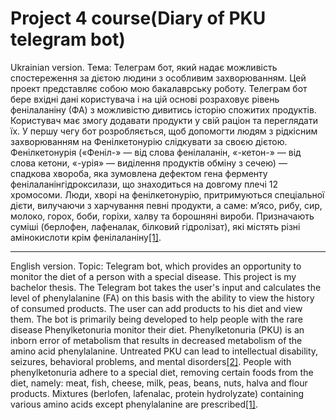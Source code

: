 # Project 4 course(Diary of PKU telegram bot)
Ukrainian version.
Тема: Телеграм бот, який надає можливість спостереження за дієтою людини з особливим захворюванням.
Цей проект представляє собою мою бакалаврську роботу. Телеграм бот бере вхідні дані користувача і на цій основі розраховує рівень фенілаланіну (ФА) з можливістю дивитись історію спожитих продуктів. Користувач має змогу додавати продукти у свій раціон та переглядати їх. У першу чегу бот розробляється, щоб допомогти людям з рідкісним захворюванням на Фенілкетонурію слідкувати за своєю дієтою.
Фенілкетонурія («Феніл-» — від слова фенілаланін, «-кетон-» — від слова кетони, «-урія» — виділення продуктів обміну з сечею) — спадкова хвороба, яка зумовлена дефектом гена ферменту фенілаланінгідроксилази, що знаходиться на довгому плечі 12 хромосоми. Люди, хворі на фенілкетонурію, притримуються спеціальної дієти, вилучаючи з харчування певні продукти, а саме: м’ясо, рибу, сир, молоко, горох, боби, горіхи, халву та борошняні вироби. Призначають суміші (берлофен, лафеналак, білковий гідролізат), які містять різні амінокислоти крім фенілаланіну[[1]](https://uk.wikipedia.org/wiki/%D0%A4%D0%B5%D0%BD%D1%96%D0%BB%D0%BA%D0%B5%D1%82%D0%BE%D0%BD%D1%83%D1%80%D1%96%D1%8F).

---
English version.
Topic: Telegram bot, which provides an opportunity to monitor the diet of a person with a special disease.
This project is my bachelor thesis. The Telegram bot takes the user's input and calculates the level of phenylalanine (FA) on this basis with the ability to view the history of consumed products. The user can add products to his diet and view them. The bot is primarily being developed to help people with the rare disease Phenylketonuria monitor their diet.
Phenylketonuria (PKU) is an inborn error of metabolism that results in decreased metabolism of the amino acid phenylalanine. Untreated PKU can lead to intellectual disability, seizures, behavioral problems, and mental disorders[[2]](https://en.wikipedia.org/wiki/Phenylketonuria). People with phenylketonuria adhere to a special diet, removing certain foods from the diet, namely: meat, fish, cheese, milk, peas, beans, nuts, halva and flour products. Mixtures (berlofen, lafenalac, protein hydrolyzate) containing various amino acids except phenylalanine are prescribed[[1]](https://en.wikipedia.org/wiki/Phenylketonuria).
